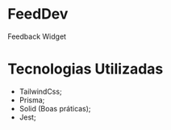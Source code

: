 # FeedDev
Feedback Widget

# Tecnologias Utilizadas
- TailwindCss;
- Prisma;
- Solid (Boas práticas);
- Jest;
